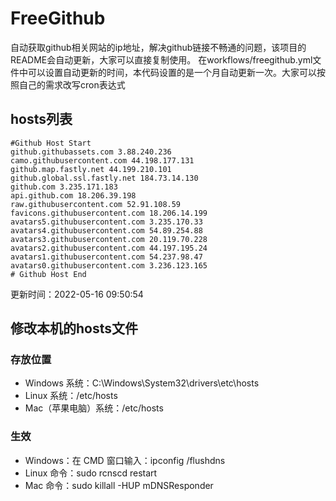 # FreeGithub
自动获取github相关网站的ip地址，解决github链接不畅通的问题，该项目的README会自动更新，大家可以直接复制使用。
在workflows/freegithub.yml文件中可以设置自动更新的时间，本代码设置的是一个月自动更新一次。大家可以按照自己的需求改写cron表达式

## hosts列表
```base
#Github Host Start
github.githubassets.com 3.88.240.236
camo.githubusercontent.com 44.198.177.131
github.map.fastly.net 44.199.210.101
github.global.ssl.fastly.net 184.73.14.130
github.com 3.235.171.183
api.github.com 18.206.39.198
raw.githubusercontent.com 52.91.108.59
favicons.githubusercontent.com 18.206.14.199
avatars5.githubusercontent.com 3.235.170.33
avatars4.githubusercontent.com 54.89.254.88
avatars3.githubusercontent.com 20.119.70.228
avatars2.githubusercontent.com 44.197.195.24
avatars1.githubusercontent.com 54.237.98.47
avatars0.githubusercontent.com 3.236.123.165
# Github Host End
```

更新时间：2022-05-16 09:50:54

## 修改本机的hosts文件
### 存放位置
* Windows 系统：C:\Windows\System32\drivers\etc\hosts
* Linux 系统：/etc/hosts
* Mac（苹果电脑）系统：/etc/hosts

### 生效
* Windows：在 CMD 窗口输入：ipconfig /flushdns
* Linux 命令：sudo rcnscd restart
* Mac 命令：sudo killall -HUP mDNSResponder